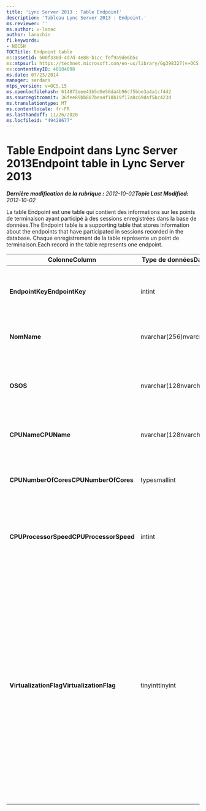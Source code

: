 ```yaml
---
title: 'Lync Server 2013 : Table Endpoint'
description: 'Tableau Lync Server 2013 : Endpoint.'
ms.reviewer: ''
ms.author: v-lanac
author: lanachin
f1.keywords:
- NOCSH
TOCTitle: Endpoint table
ms:assetid: 500f330d-4d7d-4e88-b1cc-fef9a9de6b5c
ms:mtpsurl: https://technet.microsoft.com/en-us/library/Gg398327(v=OCS.15)
ms:contentKeyID: 48184098
ms.date: 07/23/2014
manager: serdars
mtps_version: v=OCS.15
ms.openlocfilehash: 614872eee41b5d8e56da4b96cf5bbe3a4a1cf4d2
ms.sourcegitcommit: 36fee89bb887bea4f18b19f17a8c69daf5bc423d
ms.translationtype: MT
ms.contentlocale: fr-FR
ms.lasthandoff: 11/26/2020
ms.locfileid: "49428677"
---
```

# <a name="endpoint-table-in-lync-server-2013"></a><span data-ttu-id="1c084-103">Table Endpoint dans Lync Server 2013</span><span class="sxs-lookup"><span data-stu-id="1c084-103">Endpoint table in Lync Server 2013</span></span>

<div data-xmlns="http://www.w3.org/1999/xhtml">

<div class="topic" data-xmlns="http://www.w3.org/1999/xhtml" data-msxsl="urn:schemas-microsoft-com:xslt" data-cs="https://msdn.microsoft.com/">

<div data-asp="https://msdn2.microsoft.com/asp">



</div>

<div id="mainSection">

<div id="mainBody"><span data-ttu-id="1c084-104">

<span> </span></span><span class="sxs-lookup"><span data-stu-id="1c084-104">

<span> </span></span></span>

<span data-ttu-id="1c084-105">_**Dernière modification de la rubrique :** 2012-10-02_</span><span class="sxs-lookup"><span data-stu-id="1c084-105">_**Topic Last Modified:** 2012-10-02_</span></span>

<span data-ttu-id="1c084-106">La table Endpoint est une table qui contient des informations sur les points de terminaison ayant participé à des sessions enregistrées dans la base de données.</span><span class="sxs-lookup"><span data-stu-id="1c084-106">The Endpoint table is a supporting table that stores information about the endpoints that have participated in sessions recorded in the database.</span></span> <span data-ttu-id="1c084-107">Chaque enregistrement de la table représente un point de terminaison.</span><span class="sxs-lookup"><span data-stu-id="1c084-107">Each record in the table represents one endpoint.</span></span>


<table>
<colgroup>
<col style="width: 25%" />
<col style="width: 25%" />
<col style="width: 25%" />
<col style="width: 25%" />
</colgroup>
<thead>
<tr class="header">
<th><span data-ttu-id="1c084-108"><strong>Colonne</strong></span><span class="sxs-lookup"><span data-stu-id="1c084-108"><strong>Column</strong></span></span></th>
<th><span data-ttu-id="1c084-109"><strong>Type de données</strong></span><span class="sxs-lookup"><span data-stu-id="1c084-109"><strong>Data Type</strong></span></span></th>
<th><span data-ttu-id="1c084-110"><strong>Clé/Index</strong></span><span class="sxs-lookup"><span data-stu-id="1c084-110"><strong>Key/Index</strong></span></span></th>
<th><span data-ttu-id="1c084-111"><strong>Details</strong></span><span class="sxs-lookup"><span data-stu-id="1c084-111"><strong>Details</strong></span></span></th>
</tr>
</thead>
<tbody>
<tr class="odd">
<td><p><span data-ttu-id="1c084-112"><strong>EndpointKey</strong></span><span class="sxs-lookup"><span data-stu-id="1c084-112"><strong>EndpointKey</strong></span></span></p></td>
<td><p><span data-ttu-id="1c084-113">int</span><span class="sxs-lookup"><span data-stu-id="1c084-113">int</span></span></p></td>
<td><p><span data-ttu-id="1c084-114">Principal</span><span class="sxs-lookup"><span data-stu-id="1c084-114">Primary</span></span></p></td>
<td><p><span data-ttu-id="1c084-115">Numéro unique identifiant ce point de terminaison.</span><span class="sxs-lookup"><span data-stu-id="1c084-115">Unique number identifying this endpoint.</span></span></p></td>
</tr>
<tr class="even">
<td><p><span data-ttu-id="1c084-116"><strong>Nom</strong></span><span class="sxs-lookup"><span data-stu-id="1c084-116"><strong>Name</strong></span></span></p></td>
<td><p><span data-ttu-id="1c084-117">nvarchar(256)</span><span class="sxs-lookup"><span data-stu-id="1c084-117">nvarchar(256)</span></span></p></td>
<td><p><span data-ttu-id="1c084-118">Différent</span><span class="sxs-lookup"><span data-stu-id="1c084-118">Unique</span></span></p></td>
<td><p><span data-ttu-id="1c084-119">Nom du point de terminaison.</span><span class="sxs-lookup"><span data-stu-id="1c084-119">Endpoint name.</span></span></p></td>
</tr>
<tr class="odd">
<td><p><span data-ttu-id="1c084-120"><strong>OS</strong></span><span class="sxs-lookup"><span data-stu-id="1c084-120"><strong>OS</strong></span></span></p></td>
<td><p><span data-ttu-id="1c084-121">nvarchar(128</span><span class="sxs-lookup"><span data-stu-id="1c084-121">nvarchar(128)</span></span></p></td>
<td><p> </p></td>
<td><p><span data-ttu-id="1c084-122">Système d’exploitation (se) du point de terminaison.</span><span class="sxs-lookup"><span data-stu-id="1c084-122">Operating system (OS) of the endpoint.</span></span></p></td>
</tr>
<tr class="even">
<td><p><span data-ttu-id="1c084-123"><strong>CPUName</strong></span><span class="sxs-lookup"><span data-stu-id="1c084-123"><strong>CPUName</strong></span></span></p></td>
<td><p><span data-ttu-id="1c084-124">nvarchar(128</span><span class="sxs-lookup"><span data-stu-id="1c084-124">nvarchar(128)</span></span></p></td>
<td></td>
<td><p><span data-ttu-id="1c084-125">Nom de l’UC du point de terminaison.</span><span class="sxs-lookup"><span data-stu-id="1c084-125">CPU name of the endpoint.</span></span></p></td>
</tr>
<tr class="odd">
<td><p><span data-ttu-id="1c084-126"><strong>CPUNumberOfCores</strong></span><span class="sxs-lookup"><span data-stu-id="1c084-126"><strong>CPUNumberOfCores</strong></span></span></p></td>
<td><p><span data-ttu-id="1c084-127">type</span><span class="sxs-lookup"><span data-stu-id="1c084-127">smallint</span></span></p></td>
<td></td>
<td><p><span data-ttu-id="1c084-128">Nombre de cœurs d’UC du point de terminaison.</span><span class="sxs-lookup"><span data-stu-id="1c084-128">Number of CPU cores of the endpoint.</span></span></p></td>
</tr>
<tr class="even">
<td><p><span data-ttu-id="1c084-129"><strong>CPUProcessorSpeed</strong></span><span class="sxs-lookup"><span data-stu-id="1c084-129"><strong>CPUProcessorSpeed</strong></span></span></p></td>
<td><p><span data-ttu-id="1c084-130">int</span><span class="sxs-lookup"><span data-stu-id="1c084-130">int</span></span></p></td>
<td></td>
<td><p><span data-ttu-id="1c084-131">Vitesse de processeur de l’UC du point de terminaison.</span><span class="sxs-lookup"><span data-stu-id="1c084-131">CPU processor speed of the endpoint.</span></span></p></td>
</tr>
<tr class="odd">
<td><p><span data-ttu-id="1c084-132"><strong>VirtualizationFlag</strong></span><span class="sxs-lookup"><span data-stu-id="1c084-132"><strong>VirtualizationFlag</strong></span></span></p></td>
<td><p><span data-ttu-id="1c084-133">tinyint</span><span class="sxs-lookup"><span data-stu-id="1c084-133">tinyint</span></span></p></td>
<td></td>
<td><p><span data-ttu-id="1c084-134">Indicateur binaire indiquant si le système s’exécute dans un environnement virtualisé :</span><span class="sxs-lookup"><span data-stu-id="1c084-134">Bit flag that indicates if the system is running in a virtualized environment:</span></span></p>
<ul>
<li><p><span data-ttu-id="1c084-135">0x0000 – aucun</span><span class="sxs-lookup"><span data-stu-id="1c084-135">0x0000 – None</span></span></p></li>
<li><p><span data-ttu-id="1c084-136">0x0001 – HyperV</span><span class="sxs-lookup"><span data-stu-id="1c084-136">0x0001 – HyperV</span></span></p></li>
<li><p><span data-ttu-id="1c084-137">0x0002 – VMWare</span><span class="sxs-lookup"><span data-stu-id="1c084-137">0x0002 – VMWare</span></span></p></li>
<li><p><span data-ttu-id="1c084-138">0x0004 – PC virtuel</span><span class="sxs-lookup"><span data-stu-id="1c084-138">0x0004 – Virtual PC</span></span></p></li>
<li><p><span data-ttu-id="1c084-139">0x0008-Xen PC</span><span class="sxs-lookup"><span data-stu-id="1c084-139">0x0008 – Xen PC</span></span></p></li>
</ul></td>
</tr>
</tbody>
</table><span data-ttu-id="1c084-140">


</div>

<span> </span>

</div>

</div>

</span><span class="sxs-lookup"><span data-stu-id="1c084-140">


</div>

<span> </span>

</div>

</div>

</span></span></div>

